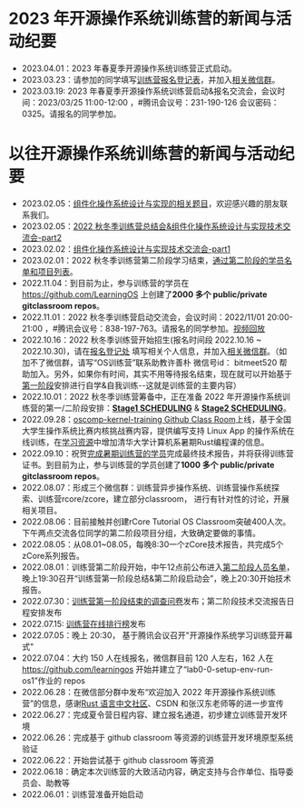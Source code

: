 # 2023 年开源操作系统训练营的新闻与活动纪要
- 2023.04.01：2023 年春夏季开源操作系统训练营正式启动。
- 2023.03.23：请参加的同学填写[训练营报名登记表](http://chyyyuuu.mikecrm.com/2zxG8dp)，并加入[相关微信群](./2023os2train.jpg)。 
- 2023.03.19: 2023 年春夏季开源操作系统训练营启动&报名交流会，会议时间：2023/03/25 11:00-12:00 ，#腾讯会议号：231-190-126 会议密码：0325。请报名的同学参加。

# 以往开源操作系统训练营的新闻与活动纪要
- 2023.02.05：[组件化操作系统设计与实现的相关题目](https://github.com/chyyuu/thoughts/blob/main/task-list.md)，欢迎感兴趣的朋友联系我们。
- 2023.02.05：[2022 秋冬季训练营总结会&组件化操作系统设计与实现技术交流会-part2](https://meeting.tencent.com/v2/cloud-record/share?id=b2bd335e-c3fb-4169-8558-7621c71dfb75&from=3&is-single=true)
- 2023.02.02：[组件化操作系统设计与实现技术交流会-part1](https://meeting.tencent.com/v2/cloud-record/share?id=af9f763c-a862-4dd4-9552-7061b1355b0d&from=3)
- 2023.02.01：2022 秋冬季训练营第二阶段学习结束，[通过第二阶段的学员名单和项目列表](stage2-passed.md)。
- 2022.11.04：到目前为止，参与训练营的学员在 https://github.com/LearningOS 上创建了**2000 多个 public/private gitclassroom repos**。
- 2022.11.01：2022 秋冬季训练营启动交流会，会议时间：2022/11/01 20:00-21:00 ，#腾讯会议号：838-197-763。请报名的同学参加。[视频回放](https://meeting.tencent.com/v2/cloud-record/share?id=00e0e809-1e03-4f41-8e6a-4e71c0ca1342&from=3)
- 2022.10.16：2022 秋冬季训练营开始招生(报名时间段 2022.10.16 ~ 2022.10.30)，请在[报名登记处](https://github.com/LearningOS/rust-based-os-comp2022/issues/101) 填写相关个人信息，并加入[相关微信群](./wechat1016.png)。（如加不了微信群，请写“OS训练营”联系助教许善朴 微信号id： bitmeet520 帮助加入。另外，如果你有时间，其实不用等待报名结束，现在就可以开始基于[第一阶段](./scheduling.md)安排进行自学&自我训练--这就是训练营的主要内容）
- 2022.10.01：2022 秋冬季训练营筹备中，正在准备 2022 年开源操作系统训练营的第一/二阶段安排：[**Stage1 SCHEDULING**](./scheduling.md) & [**Stage2 SCHEDULING**](https://github.com/LearningOS/oscomp-kernel-training)。
- 2022.09.28：[oscomp-kernel-training Github Class Room](https://github.com/LearningOS/oscomp-kernel-training)上线，基于全国大学生操作系统比赛内核挑战赛内容，提供编写支持 Linux App 的操作系统在线训练，在[学习资源](./relatedinfo.md)中增加清华大学计算机系暑期Rust编程课的信息。
- 2022.09.10：祝贺[完成暑期训练营的学员](./excellent-students-2022summer.md)完成最终技术报告，并将获得训练营证书。到目前为止，参与训练营的学员创建了**1000 多个 public/private gitclassroom repos**。
- 2022.08.07：形成三个微信群：训练营异步操作系统、训练营操作系统探索、训练营rcore/zcore，建立部分classroom， 进行有针对性的讨论，开展相关项目。
- 2022.08.06：目前接触并创建rCore Tutorial OS Classroom突破400人次。下午两点交流各位同学的第二阶段项目分组，大致确定要做的事情。
- 2022.08.05：从08.01~08.05，每晚8:30一个zCore技术报告，共完成5个zCore系列报告。
- 2022.08.01：训练营第二阶段开始，中午12点前公布进入[第二阶段人员名单](./lab3-os5-passed.md)，晚上19:30召开“训练营第一阶段总结&第二阶段启动会”，晚上20:30开始技术报告。
- 2022.07.30：[训练营第一阶段结束的调查问卷](https://www.wjx.cn/vm/w8a5pG0.aspx)发布；第二阶段技术交流报告日程安排发布
- 2022.07.15: [训练营在线排行榜](https://os2edu.cn/grading/)发布
- 2022.07.05：晚上 20:30， 基于腾讯会议召开"开源操作系统学习训练营开幕式"
- 2022.07.04：大约 150 人在线报名，微信群目前 120 人左右，162 人在 <https://github.com/learningos> 开始并建立了“lab0-0-setup-env-run-os1”作业的 repos
- 2022.06.28：在微信部分群中发布“欢迎加入 2022 年开源操作系统训练营”的信息，感谢[Rust 语言中文社区](https://rustcc.cn/)、CSDN 和张汉东老师等的进一步宣传
- 2022.06.27：完成夏令营日程内容、建立报名通道，初步建立训练营开发环境
- 2022.06.26：完成基于 github classroom 等资源的训练营开发环境原型系统验证
- 2022.06.22：开始尝试基于 github classroom 等资源
- 2022.06.18：确定本次训练营的大致活动内容，确定支持与合作单位、指导委员会、助教等
- 2022.06.01：训练营准备开始启动
